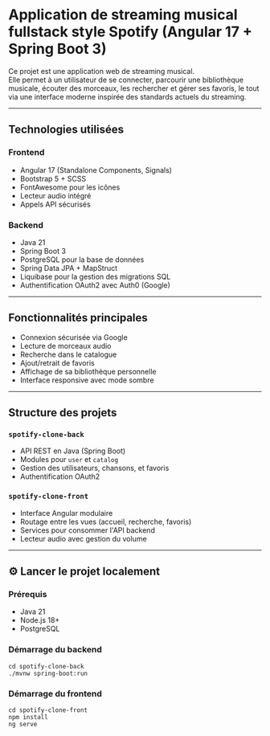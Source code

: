 # Application de streaming musical fullstack style Spotify (Angular 17 + Spring Boot 3)

Ce projet est une application web de streaming musical.  
Elle permet à un utilisateur de se connecter, parcourir une bibliothèque musicale, écouter des morceaux, les rechercher et gérer ses favoris, le tout via une interface moderne inspirée des standards actuels du streaming.

---

## Technologies utilisées

### Frontend
- Angular 17 (Standalone Components, Signals)
- Bootstrap 5 + SCSS
- FontAwesome pour les icônes
- Lecteur audio intégré
- Appels API sécurisés

### Backend
- Java 21
- Spring Boot 3
- PostgreSQL pour la base de données
- Spring Data JPA + MapStruct
- Liquibase pour la gestion des migrations SQL
- Authentification OAuth2 avec Auth0 (Google)

---

## Fonctionnalités principales

- Connexion sécurisée via Google
- Lecture de morceaux audio
- Recherche dans le catalogue
- Ajout/retrait de favoris
- Affichage de sa bibliothèque personnelle
- Interface responsive avec mode sombre

---

## Structure des projets

### `spotify-clone-back`
- API REST en Java (Spring Boot)
- Modules pour `user` et `catalog`
- Gestion des utilisateurs, chansons, et favoris
- Authentification OAuth2

### `spotify-clone-front`
- Interface Angular modulaire
- Routage entre les vues (accueil, recherche, favoris)
- Services pour consommer l'API backend
- Lecteur audio avec gestion du volume

---

## ⚙️ Lancer le projet localement

### Prérequis
- Java 21
- Node.js 18+
- PostgreSQL

### Démarrage du backend
```
cd spotify-clone-back
./mvnw spring-boot:run
```

### Démarrage du frontend
```
cd spotify-clone-front
npm install
ng serve
```
